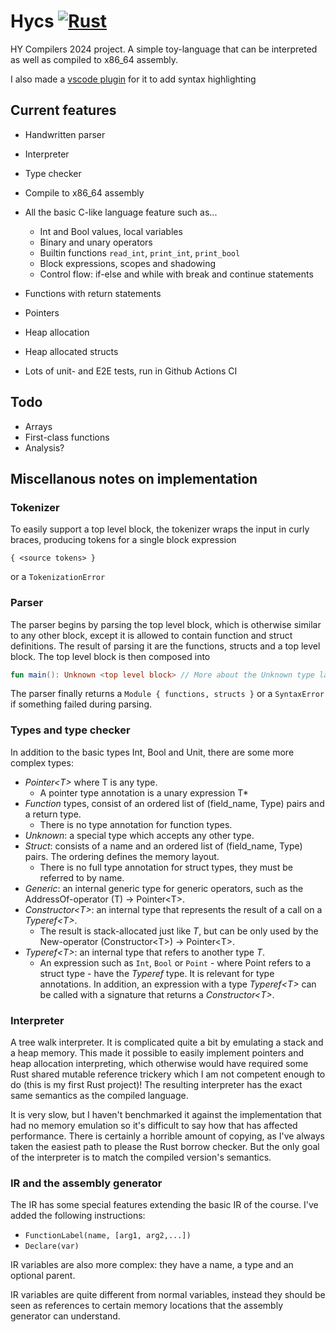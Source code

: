 # Hycs [![Rust](https://github.com/Veikkosuhonen/compiler/actions/workflows/ci.yml/badge.svg?branch=master)](https://github.com/Veikkosuhonen/compiler/actions/workflows/ci.yml)

HY Compilers 2024 project. A simple toy-language that can be interpreted as well as compiled to x86_64 assembly.

I also made a [vscode plugin](https://github.com/Veikkosuhonen/hy-compilers-language-support) for it to add syntax highlighting 

## Current features

- Handwritten parser
- Interpreter
- Type checker
- Compile to x86_64 assembly

- All the basic C-like language feature such as...
  - Int and Bool values, local variables
  - Binary and unary operators
  - Builtin functions `read_int`, `print_int`, `print_bool`
  - Block expressions, scopes and shadowing
  - Control flow: if-else and while with break and continue statements

- Functions with return statements
- Pointers
- Heap allocation
- Heap allocated structs
- Lots of unit- and E2E tests, run in Github Actions CI

## Todo

- Arrays
- First-class functions
- Analysis?

## Miscellanous notes on implementation

### Tokenizer

To easily support a top level block, the tokenizer wraps the input in curly braces, producing tokens for a single block expression
```
{ <source tokens> }
```
or a `TokenizationError`

### Parser

The parser begins by parsing the top level block, which is otherwise similar to any other block, except it is allowed to contain function and struct definitions. The result of parsing it are the functions, structs and a top level block. The top level block is then composed into 
```kt
fun main(): Unknown <top level block> // More about the Unknown type later
```
The parser finally returns a `Module { functions, structs }` or a `SyntaxError` if something failed during parsing.

### Types and type checker

In addition to the basic types Int, Bool and Unit, there are some more complex types:

- _Pointer\<T>_ where T is any type.
  - A pointer type annotation is a unary expression T*
- _Function_ types, consist of an ordered list of (field_name, Type) pairs and a return type.
  - There is no type annotation for function types.
- _Unknown_: a special type which accepts any other type.
- _Struct_: consists of a name and an ordered list of (field_name, Type) pairs. The ordering defines the memory layout.
  - There is no full type annotation for struct types, they must be referred to by name.
- _Generic_: an internal generic type for generic operators, such as the AddressOf-operator (T) -> Pointer\<T>.
- _Constructor\<T>_: an internal type that represents the result of a call on a _Typeref\<T>_.
  - The result is stack-allocated just like _T_, but can be only used by the New-operator (Constructor\<T>) -> Pointer\<T>.
- _Typeref\<T>_: an internal type that refers to another type _T_.
  - An expression such as `Int`, `Bool` or `Point` - where Point refers to a struct type - have the _Typeref_ type. It is relevant for type annotations. In addition, an expression with a type _Typeref\<T>_ can be called with a signature that returns a _Constructor\<T>_.

### Interpreter

A tree walk interpreter. It is complicated quite a bit by emulating a stack and a heap memory. This made it possible to easily implement pointers and heap allocation interpreting, which otherwise would have required some Rust shared mutable reference trickery which I am not competent enough to do (this is my first Rust project)! The resulting interpreter has the exact same semantics as the compiled language. 

It is very slow, but I haven't benchmarked it against the implementation that had no memory emulation so it's difficult to say how that has affected performance. There is certainly a horrible amount of copying, as I've always taken the easiest path to please the Rust borrow checker. But the only goal of the interpreter is to match the compiled version's semantics.

### IR and the assembly generator

The IR has some special features extending the basic IR of the course. I've added the following instructions:

- `FunctionLabel(name, [arg1, arg2,...])`
- `Declare(var)`

IR variables are also more complex: they have a name, a type and an optional parent. 

IR variables are quite different from normal variables, instead they should be seen as references to certain memory locations that the assembly generator can understand.

